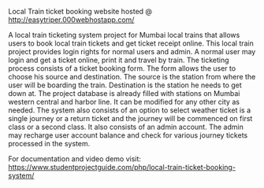 Local Train ticket booking website
hosted @ http://easytriper.000webhostapp.com/

A local train ticketing system project for Mumbai local trains that allows users to book local train tickets and get ticket receipt online. This local train project provides login rights for normal users and admin. A normal user may login and get a ticket online, print it and travel by train. The ticketing process consists of a ticket booking form. The form allows the user to choose his source and destination. The source is the station from where the user will be boarding the train. Destination is the station he needs to get down at. The project database is already filled with stations on Mumbai western central and harbor line. It can be modified for any other city as needed. The system also consists of an option to select weather ticket is a single journey or a return ticket and the journey will be commenced on first class or a second class. It also consists of an admin account. The admin may recharge user account balance and check for various journey tickets processed in the system.

For documentation and video demo visit:
https://www.studentprojectguide.com/php/local-train-ticket-booking-system/
